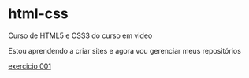 # html-css
 Curso de HTML5 e CSS3 do curso em video

Estou aprendendo a criar sites e agora vou gerenciar meus repositórios

<a href="https://manoelmax.github.io/html-css/exercicios/ex001/index.html">exercicio 001</a>